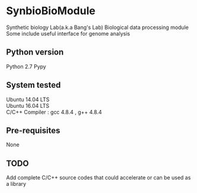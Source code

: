 # SynbioBioModule
Synthetic biology Lab(a.k.a Bang's Lab) Biological data processing module
</br>
Some include useful interface for genome analysis

## Python version
Python 2.7
Pypy

## System tested
Ubuntu 14.04 LTS </br>
Ubuntu 16.04 LTS </br>
C/C++ Compiler : gcc 4.8.4 , g++ 4.8.4 </br>

## Pre-requisites
None

## TODO
Add complete C/C++ source codes that could accelerate or can be used as a library

